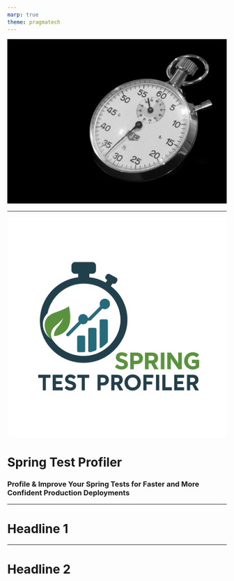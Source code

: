 ```yaml
---
marp: true
theme: pragmatech
---
```


![bg](./assets/generated/stop-watch.jpg)

---


![bg h:500 left:33%](assets/generated/spring-test-profiler-logo-raw.png)

# Spring Test Profiler

### Profile & Improve Your Spring Tests for Faster and More Confident Production Deployments

---

<!-- header: 'Spring Test Profiler: Profile & Improve Your Spring Tests for Faster and More Confident Production Deployments' -->
<!-- footer: '![w:32 h:32](assets/generated/logo.webp)' -->

# Headline 1


---

# Headline 2
